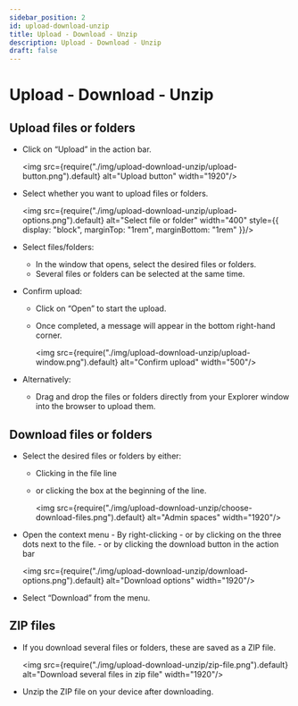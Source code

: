 ```yaml
---
sidebar_position: 2
id: upload-download-unzip
title: Upload - Download - Unzip
description: Upload - Download - Unzip
draft: false
---
```


# Upload - Download - Unzip

## Upload files or folders

- Click on “Upload” in the action bar.

  <img src={require("./img/upload-download-unzip/upload-button.png").default} alt="Upload button" width="1920"/>

- Select whether you want to upload files or folders.

  <img src={require("./img/upload-download-unzip/upload-options.png").default} alt="Select file or folder" width="400" style={{ display: "block", marginTop: "1rem", marginBottom: "1rem" }}/>

- Select files/folders:
  - In the window that opens, select the desired files or folders.
  - Several files or folders can be selected at the same time.
- Confirm upload:
  - Click on “Open” to start the upload.
  - Once completed, a message will appear in the bottom right-hand corner.

    <img src={require("./img/upload-download-unzip/upload-window.png").default} alt="Confirm upload" width="500"/>

- Alternatively:
  - Drag and drop the files or folders directly from your Explorer window into the browser to upload them.

## Download files or folders

- Select the desired files or folders by either:
  - Clicking in the file line
  - or clicking the box at the beginning of the line.

    <img src={require("./img/upload-download-unzip/choose-download-files.png").default} alt="Admin spaces" width="1920"/>

- Open the context menu - By right-clicking - or by clicking on the three dots next to the file. - or by clicking the download button in the action bar

  <img src={require("./img/upload-download-unzip/download-options.png").default} alt="Download options" width="1920"/>

- Select “Download” from the menu.

## ZIP files

- If you download several files or folders, these are saved as a ZIP file.

  <img src={require("./img/upload-download-unzip/zip-file.png").default} alt="Download several files in zip file" width="1920"/>

- Unzip the ZIP file on your device after downloading.
